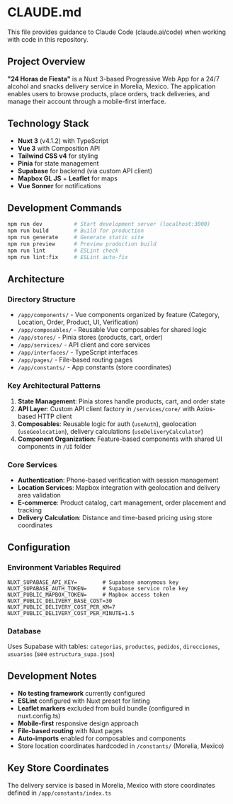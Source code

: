 # CLAUDE.md

This file provides guidance to Claude Code (claude.ai/code) when working with code in this repository.

## Project Overview

**"24 Horas de Fiesta"** is a Nuxt 3-based Progressive Web App for a 24/7 alcohol and snacks delivery service in Morelia, Mexico. The application enables users to browse products, place orders, track deliveries, and manage their account through a mobile-first interface.

## Technology Stack

- **Nuxt 3** (v4.1.2) with TypeScript
- **Vue 3** with Composition API
- **Tailwind CSS v4** for styling
- **Pinia** for state management
- **Supabase** for backend (via custom API client)
- **Mapbox GL JS** + **Leaflet** for maps
- **Vue Sonner** for notifications

## Development Commands

```bash
npm run dev          # Start development server (localhost:3000)
npm run build        # Build for production
npm run generate     # Generate static site
npm run preview      # Preview production build
npm run lint         # ESLint check
npm run lint:fix     # ESLint auto-fix
```

## Architecture

### Directory Structure
- `/app/components/` - Vue components organized by feature (Category, Location, Order, Product, UI, Verification)
- `/app/composables/` - Reusable Vue composables for shared logic
- `/app/stores/` - Pinia stores (products, cart, order)
- `/app/services/` - API client and core services
- `/app/interfaces/` - TypeScript interfaces
- `/app/pages/` - File-based routing pages
- `/app/constants/` - App constants (store coordinates)

### Key Architectural Patterns

1. **State Management**: Pinia stores handle products, cart, and order state
2. **API Layer**: Custom API client factory in `/services/core/` with Axios-based HTTP client
3. **Composables**: Reusable logic for auth (`useAuth`), geolocation (`useGeolocation`), delivery calculations (`useDeliveryCalculator`)
4. **Component Organization**: Feature-based components with shared UI components in `/UI` folder

### Core Services
- **Authentication**: Phone-based verification with session management
- **Location Services**: Mapbox integration with geolocation and delivery area validation
- **E-commerce**: Product catalog, cart management, order placement and tracking
- **Delivery Calculation**: Distance and time-based pricing using store coordinates

## Configuration

### Environment Variables Required
```
NUXT_SUPABASE_API_KEY=        # Supabase anonymous key
NUXT_SUPABASE_AUTH_TOKEN=     # Supabase service role key
NUXT_PUBLIC_MAPBOX_TOKEN=     # Mapbox access token
NUXT_PUBLIC_DELIVERY_BASE_COST=30
NUXT_PUBLIC_DELIVERY_COST_PER_KM=7
NUXT_PUBLIC_DELIVERY_COST_PER_MINUTE=1.5
```

### Database
Uses Supabase with tables: `categorias`, `productos`, `pedidos`, `direcciones`, `usuarios` (see `estructura_supa.json`)

## Development Notes

- **No testing framework** currently configured
- **ESLint** configured with Nuxt preset for linting
- **Leaflet markers** excluded from build bundle (configured in nuxt.config.ts)
- **Mobile-first** responsive design approach
- **File-based routing** with Nuxt pages
- **Auto-imports** enabled for composables and components
- Store location coordinates hardcoded in `/constants/` (Morelia, Mexico)

## Key Store Coordinates
The delivery service is based in Morelia, Mexico with store coordinates defined in `/app/constants/index.ts`
